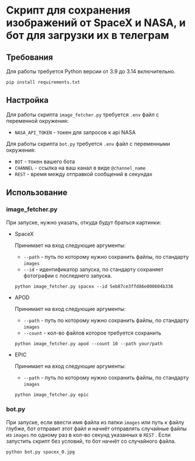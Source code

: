 # Скрипт для сохранения изображений от SpaceX и NASA, и бот для загрузки их в телеграм
## Требования
Для работы требуется Python версии от 3.9 до 3.14 включительно.
```
pip install requirements.txt
```
## Настройка
Для работы скрипта `image_fetcher.py` требуется `.env` файл с переменной окружения:
* `NASA_API_TOKEN` - токен для запросов к api NASA

Для работы скрипта `bot.py` требуется `.env` файл с переменными окружения: 
* `BOT` - токен вашего бота
* `CHANNEL` - ссылка на ваш канал в виде `@channel_name`
* `REST` - время между отправкой сообщений в секундах 

## Использование
### image_fetcher.py
При запуске, нужно указать, откуда будут браться картинки:
* SpaceX
  
  Принимает на вход следующие аргументы:
  - `--path` - путь по которому нужно сохранить файлы, по стандарту `images`
  - `--id` - идентификатор запуска, по стандарту сохраняет фотографии с последнего запуска.
  ```
  python image_fetcher.py spacex --id 5eb87ce3ffd86e000604b336 
  ```
* APOD
  
  Принимает на вход следующие аргументы:
  - `--path` - путь по которому нужно сохранить файлы, по стандарту `images`
  - `--count` - кол-во файлов которое требуется сохранить
  ```
  python image_fetcher.py apod --count 10 --path your/path
  ```
* EPIC
  
  Принимает на вход следующие аргументы:
  - `--path` - путь по которому нужно сохранить файлы, по стандарту `images`
  ```
  python image_fetcher.py epic
  ```
### bot.py
При запуске, если ввести имя файла из папки `images` или путь к файлу глубже, бот отправит этот файл и начнёт отправлять случайные файлы из `images` по одному раз в кол-во секунд указанных в `REST` . Если запустить скрипт без условий, то бот начнёт со случайного файла.
```
python bot.py spacex_0.jpg
```
